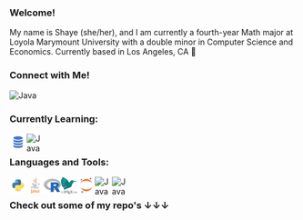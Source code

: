 ### Welcome!

<p> My name is Shaye (she/her), and I am currently a fourth-year Math major at Loyola Marymount University with a double minor in Computer Science and Economics. Currently based in Los Angeles, CA 📍 </p>

### Connect with Me!

[<img align="left" alt="Java" src="https://img.shields.io/badge/LinkedIn-0077B5?style=for-the-badge&logo=linkedin&logoColor=white"/>](https://www.linkedin.com/in/shaye-o’beirne-391b90180)

<br />

### Currently Learning:

<img align="left" alt="Java" width="30px" src="https://raw.githubusercontent.com/github/explore/80688e429a7d4ef2fca1e82350fe8e3517d3494d/topics/sql/sql.png" />

<img align="left" alt="Java" width="30px" src="https://cdn.worldvectorlogo.com/logos/tableau-software.svg" />

<br />

###

### Languages and Tools:
<img align="left" alt="Java" width="30px" src="https://raw.githubusercontent.com/github/explore/80688e429a7d4ef2fca1e82350fe8e3517d3494d/topics/python/python.png" />

<img align="left" alt="Java" width="30px" src="https://raw.githubusercontent.com/github/explore/5b3600551e122a3277c2c5368af2ad5725ffa9a1/topics/java/java.png" />

<img align="left" alt="Java" width="30px" src="https://raw.githubusercontent.com/github/explore/80688e429a7d4ef2fca1e82350fe8e3517d3494d/topics/r/r.png" />

<img align="left" alt="Java" width="30px" src="https://raw.githubusercontent.com/github/explore/80688e429a7d4ef2fca1e82350fe8e3517d3494d/topics/latex/latex.png" />

<img align="left" alt="Java" width="30px" src="https://raw.githubusercontent.com/github/explore/80688e429a7d4ef2fca1e82350fe8e3517d3494d/topics/jupyter-notebook/jupyter-notebook.png" />

<img align="left" alt="Java" width="30px" src="https://cdn.icon-icons.com/icons2/2107/PNG/512/file_type_stata_icon_130148.png" />

<img align="left" alt="Java" width="30px" src="https://digitalresearch.bsu.edu/studentsymposium2021/files/original/0819f70bc2e7a72233fa0c02fb8b77cc.png" />
 
<br />


### Check out some of my repo's ↓↓↓



